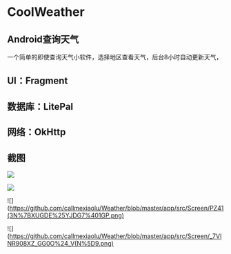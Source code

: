CoolWeather
===
Android查询天气
---
一个简单的即使查询天气小软件，选择地区查看天气，后台8小时自动更新天气，

UI：Fragment</br>
---
数据库：LitePal</br>
---
网络：OkHttp</br>
---
截图
---


![](https://github.com/callmexiaolu/Weather/blob/master/app/src/Screen/3QP%60CU794B%602JGAURC8VB%24Y.png)

![](https://github.com/callmexiaolu/Weather/blob/master/app/src/Screen/~Q5%5BKV%40UW4RRP4%25VICG%24RWR.png)


![](https://github.com/callmexiaolu/Weather/blob/master/app/src/Screen/PZ41(3N%7BXUGDE%25YJDG7%401GP.png)

![](https://github.com/callmexiaolu/Weather/blob/master/app/src/Screen/_7VINR908XZ_GG0O%24_V(N%5D9.png)
